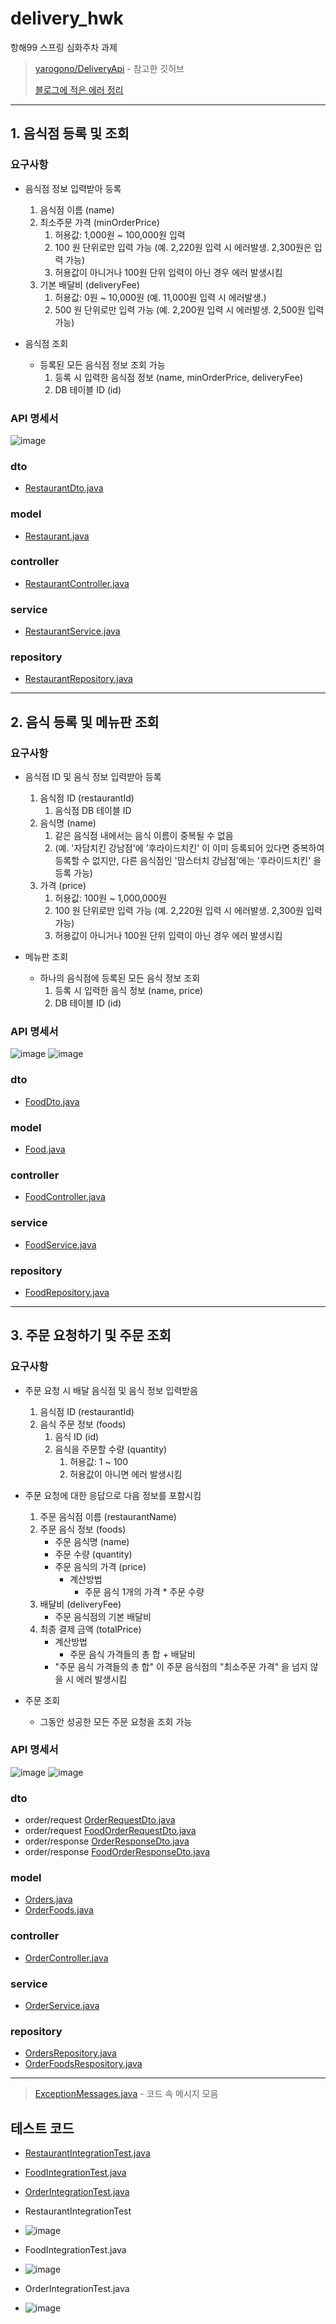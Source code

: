 # delivery_hwk
항해99 스프링 심화주차 과제

> [yarogono/DeliveryApi](https://github.com/yarogono/DeliveryApi) - 참고한 깃허브
> 
> [블로그에 적은 에러 정리](https://wonderson.tistory.com/145)

--------------------------
## 1. 음식점 등록 및 조회
### 요구사항
- 음식점 정보 입력받아 등록
    1. 음식점 이름 (name)
    2. 최소주문 가격 (minOrderPrice)
        1. 허용값: 1,000원 ~ 100,000원 입력
        2. 100 원 단위로만 입력 가능 (예. 2,220원 입력 시 에러발생. 2,300원은 입력 가능)
        3. 허용값이 아니거나 100원 단위 입력이 아닌 경우 에러 발생시킴
    3. 기본 배달비 (deliveryFee)
        1. 허용값: 0원 ~ 10,000원 (예. 11,000원 입력 시 에러발생.)
        2. 500 원 단위로만 입력 가능 (예. 2,200원 입력 시 에러발생. 2,500원 입력 가능) 
        
- 음식점 조회
    - 등록된 모든 음식점 정보 조회 가능
        1. 등록 시 입력한 음식점 정보 (name, minOrderPrice, deliveryFee)
        2. DB 테이블 ID (id)

### API 명세서
![image](https://user-images.githubusercontent.com/78200199/172749405-2ddb93d4-aa8a-411f-b322-90da3ff9c6e2.png)

### dto
- [RestaurantDto.java](/src/main/java/com/sparta/delivery_hwk/dto/RestaurantDto.java)
### model
- [Restaurant.java](/src/main/java/com/sparta/delivery_hwk/model/Restaurant.java)
### controller
- [RestaurantController.java](/src/main/java/com/sparta/delivery_hwk/controller/RestaurantController.java)
### service
- [RestaurantService.java](/src/main/java/com/sparta/delivery_hwk/service/RestaurantService.java)
### repository
- [RestaurantRepository.java](/src/main/java/com/sparta/delivery_hwk/repository/RestaurantRepository.java)

---------------------------
## 2. 음식 등록 및 메뉴판 조회
### 요구사항
- 음식점 ID 및 음식 정보 입력받아 등록
    1. 음식점 ID (restaurantId)
        1. 음식점 DB 테이블 ID
    2. 음식명 (name)
        1. 같은 음식점 내에서는 음식 이름이 중복될 수 없음 
        2. (예. '자담치킨 강남점'에 '후라이드치킨' 이 이미 등록되어 있다면 중복하여 등록할 수 없지만, 다른 음식점인 '맘스터치 강남점'에는 '후라이드치킨' 을 등록 가능)
    3. 가격 (price)
        1. 허용값: 100원 ~ 1,000,000원
        2. 100 원 단위로만 입력 가능 (예. 2,220원 입력 시 에러발생. 2,300원 입력 가능)
        3. 허용값이 아니거나 100원 단위 입력이 아닌 경우 에러 발생시킴
        
- 메뉴판 조회
    - 하나의 음식점에 등록된 모든 음식 정보 조회
        1. 등록 시 입력한 음식 정보 (name, price)
        2. DB 테이블 ID (id)

### API 명세서
![image](https://user-images.githubusercontent.com/78200199/172749678-1aac4c35-2a88-4d8b-94fc-11b3200dd0e1.png)
![image](https://user-images.githubusercontent.com/78200199/172749731-046eb893-a242-424a-b0da-cdd119dfef09.png)

### dto
- [FoodDto.java](/src/main/java/com/sparta/delivery_hwk/dto/FoodDto.java)
### model
- [Food.java](/src/main/java/com/sparta/delivery_hwk/model/Food.java)
### controller
- [FoodController.java](/src/main/java/com/sparta/delivery_hwk/controller/FoodController.java)
### service
- [FoodService.java](/src/main/java/com/sparta/delivery_hwk/service/FoodService.java)
### repository
- [FoodRepository.java](/src/main/java/com/sparta/delivery_hwk/repository/FoodRepository.java)

---------------------------
## 3. 주문 요청하기 및 주문 조회
### 요구사항
- 주문 요청 시 배달 음식점 및 음식 정보 입력받음
    1. 음식점 ID (restaurantId)
    2. 음식 주문 정보 (foods)
        1. 음식 ID (id)
        2. 음식을 주문할 수량 (quantity)
            1. 허용값: 1 ~ 100
            2. 허용값이 아니면 에러 발생시킴
            
- 주문 요청에 대한 응답으로 다음 정보를 포함시킴
    1. 주문 음식점 이름 (restaurantName)
    2. 주문 음식 정보 (foods)
        - 주문 음식명 (name)
        - 주문 수량 (quantity)
        - 주문 음식의 가격 (price)
            - 계산방법
                - 주문 음식 1개의 가격 * 주문 수량
    3. 배달비 (deliveryFee)
        - 주문 음식점의 기본 배달비
    4. 최종 결제 금액 (totalPrice)
        - 계산방법
            - 주문 음식 가격들의 총 합 + 배달비
        - "주문 음식 가격들의 총 합" 이 주문 음식점의 "최소주문 가격" 을 넘지 않을 시 에러 발생시킴
        
- 주문 조회
    - 그동안 성공한 모든 주문 요청을 조회 가능

### API 명세서
![image](https://user-images.githubusercontent.com/78200199/172749831-11e4344f-2ff1-4997-85cc-ef270e5cf5b1.png)
![image](https://user-images.githubusercontent.com/78200199/172749878-6950eca9-ca6a-4b48-9f07-6d44df0b37e7.png)


### dto
- order/request [OrderRequestDto.java](/src/main/java/com/sparta/delivery_hwk/dto/order/request/OrderRequestDto.java)
- order/request [FoodOrderRequestDto.java](/src/main/java/com/sparta/delivery_hwk/dto/order/request/FoodOrderRequestDto.java)
- order/response [OrderResponseDto.java](/src/main/java/com/sparta/delivery_hwk/dto/order/response/OrderResponseDto.java)
- order/response [FoodOrderResponseDto.java](/src/main/java/com/sparta/delivery_hwk/dto/order/response/FoodOrderResponseDto.java)
### model
- [Orders.java](/src/main/java/com/sparta/delivery_hwk/model/order/Orders.java)
- [OrderFoods.java](/src/main/java/com/sparta/delivery_hwk/model/order/OrderFoods.java)
### controller
- [OrderController.java](/src/main/java/com/sparta/delivery_hwk/controller/OrderController.java)
### service
- [OrderService.java](/src/main/java/com/sparta/delivery_hwk/service/OrderService.java)
### repository
- [OrdersRepository.java](/src/main/java/com/sparta/delivery_hwk/repository/order/OrdersRepository.java)
- [OrderFoodsRespository.java](/src/main/java/com/sparta/delivery_hwk/repository/order/OrderFoodsRespository.java)

---------------------------
> [ExceptionMessages.java](/src/main/java/com/sparta/delivery_hwk/exception/ExceptionMessages.java) - 코드 속 메시지 모음

## 테스트 코드
- [RestaurantIntegrationTest.java](/src/test/java/com/sparta/delivery_hwk/RestaurantIntegrationTest.java)
- [FoodIntegrationTest.java](/src/test/java/com/sparta/delivery_hwk/FoodIntegrationTest.java)
- [OrderIntegrationTest.java](/src/test/java/com/sparta/delivery_hwk/OrderIntegrationTest.java)

- RestaurantIntegrationTest
- ![image](https://user-images.githubusercontent.com/78200199/172751496-8885ec5b-c148-494f-b8df-394bdb7e6d75.png)

- FoodIntegrationTest.java
- ![image](https://user-images.githubusercontent.com/78200199/172751586-012a7cec-5884-4b7d-843b-ca7054033399.png)

- OrderIntegrationTest.java
- ![image](https://user-images.githubusercontent.com/78200199/172751672-359bca17-229d-48bd-834e-dcbacc58bc6e.png)


